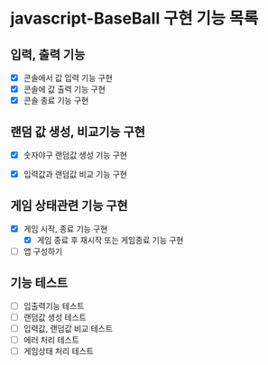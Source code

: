 # javascript-BaseBall 구현 기능 목록
## 입력, 출력 기능
- [x] 콘솔에서 값 입력 기능 구현
- [x] 콘솔에 값 출력 기능 구현
- [x] 콘솔 종료 기능 구현

## 랜덤 값 생성, 비교기능 구현
- [x] 숫자야구 랜덤값 생성 기능 구현
- [x] 입력값과 랜덤값 비교 기능 구현


## 게임 상태관련 기능 구현
- [x] 게임 시작, 종료 기능 구현
  - [x] 게임 종료 후 재시작 또는 게임종료 기능 구현
- [ ] 앱 구성하기
## 기능 테스트
- [ ] 입출력기능 테스트
- [ ] 랜덤값 생성 테스트
- [ ] 입력값, 랜덤값 비교 테스트
- [ ] 에러 처리 테스트
- [ ] 게임상태 처리 테스트
